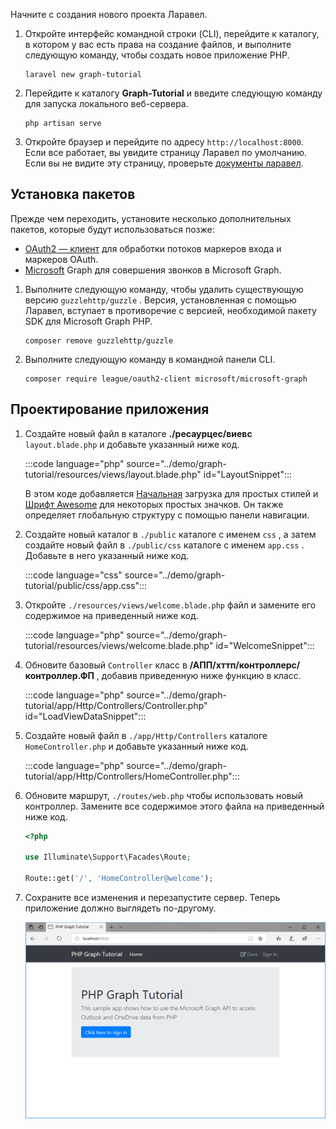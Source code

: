 <!-- markdownlint-disable MD002 MD041 -->

Начните с создания нового проекта Ларавел.

1. Откройте интерфейс командной строки (CLI), перейдите к каталогу, в котором у вас есть права на создание файлов, и выполните следующую команду, чтобы создать новое приложение PHP.

    ```Shell
    laravel new graph-tutorial
    ```

1. Перейдите к каталогу **Graph-Tutorial** и введите следующую команду для запуска локального веб-сервера.

    ```Shell
    php artisan serve
    ```

1. Откройте браузер и перейдите по адресу `http://localhost:8000`. Если все работает, вы увидите страницу Ларавел по умолчанию. Если вы не видите эту страницу, проверьте [документы ларавел](https://laravel.com/docs/7.x).

## <a name="install-packages"></a>Установка пакетов

Прежде чем переходить, установите несколько дополнительных пакетов, которые будут использоваться позже:

- [OAuth2 — клиент](https://github.com/thephpleague/oauth2-client) для обработки потоков маркеров входа и маркеров OAuth.
- [Microsoft](https://github.com/microsoftgraph/msgraph-sdk-php) Graph для совершения звонков в Microsoft Graph.

1. Выполните следующую команду, чтобы удалить существующую версию `guzzlehttp/guzzle` . Версия, установленная с помощью Ларавел, вступает в противоречие с версией, необходимой пакету SDK для Microsoft Graph PHP.

    ```Shell
    composer remove guzzlehttp/guzzle
    ```

1. Выполните следующую команду в командной панели CLI.

    ```Shell
    composer require league/oauth2-client microsoft/microsoft-graph
    ```

## <a name="design-the-app"></a>Проектирование приложения

1. Создайте новый файл в каталоге **./ресаурцес/виевс** `layout.blade.php` и добавьте указанный ниже код.

    :::code language="php" source="../demo/graph-tutorial/resources/views/layout.blade.php" id="LayoutSnippet":::

    В этом коде добавляется [Начальная](http://getbootstrap.com/) загрузка для простых стилей и [Шрифт Awesome](https://fontawesome.com/) для некоторых простых значков. Он также определяет глобальную структуру с помощью панели навигации.

1. Создайте новый каталог в `./public` каталоге с именем `css` , а затем создайте новый файл в `./public/css` каталоге с именем `app.css` . Добавьте в него указанный ниже код.

    :::code language="css" source="../demo/graph-tutorial/public/css/app.css":::

1. Откройте `./resources/views/welcome.blade.php` файл и замените его содержимое на приведенный ниже код.

    :::code language="php" source="../demo/graph-tutorial/resources/views/welcome.blade.php" id="WelcomeSnippet":::

1. Обновите базовый `Controller` класс в **/АПП/хттп/контроллерс/контроллер.ФП** , добавив приведенную ниже функцию в класс.

    :::code language="php" source="../demo/graph-tutorial/app/Http/Controllers/Controller.php" id="LoadViewDataSnippet":::

1. Создайте новый файл в `./app/Http/Controllers` каталоге `HomeController.php` и добавьте указанный ниже код.

    :::code language="php" source="../demo/graph-tutorial/app/Http/Controllers/HomeController.php":::

1. Обновите маршрут, `./routes/web.php` чтобы использовать новый контроллер. Замените все содержимое этого файла на приведенный ниже код.

    ```php
    <?php

    use Illuminate\Support\Facades\Route;

    Route::get('/', 'HomeController@welcome');
    ```

1. Сохраните все изменения и перезапустите сервер. Теперь приложение должно выглядеть по-другому.

    ![Снимок экрана с переработанной домашней страницей](./images/create-app-01.png)
